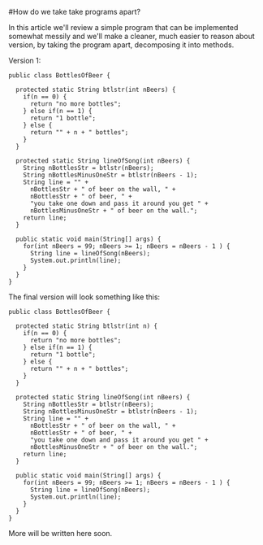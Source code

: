 #How do we take take programs apart?

In this article we'll review a simple program that can be implemented somewhat messily and we'll make a cleaner, much easier to reason about version, by taking the program apart, decomposing it into methods.

Version 1:

    public class BottlesOfBeer {
      
      protected static String btlstr(int nBeers) {
        if(n == 0) {
          return "no more bottles";
        } else if(n == 1) {
          return "1 bottle";
        } else {
          return "" + n + " bottles";
        }
      }

      protected static String lineOfSong(int nBeers) {
        String nBottlesStr = btlstr(nBeers);
        String nBottlesMinusOneStr = btlstr(nBeers - 1);
        String line = "" + 
          nBottlesStr + " of beer on the wall, " +
          nBottlesStr + " of beer, " +
          "you take one down and pass it around you get " +
          nBottlesMinusOneStr + " of beer on the wall.";
        return line;
      }

      public static void main(String[] args) {
        for(int nBeers = 99; nBeers >= 1; nBeers = nBeers - 1 ) {
          String line = lineOfSong(nBeers);
          System.out.println(line);
        }
      }
    }



The final version will look something like this:

    public class BottlesOfBeer {
      
      protected static String btlstr(int n) {
        if(n == 0) {
          return "no more bottles";
        } else if(n == 1) {
          return "1 bottle";
        } else {
          return "" + n + " bottles";
        }
      }

      protected static String lineOfSong(int nBeers) {
        String nBottlesStr = btlstr(nBeers);
        String nBottlesMinusOneStr = btlstr(nBeers - 1);
        String line = "" + 
          nBottlesStr + " of beer on the wall, " +
          nBottlesStr + " of beer, " +
          "you take one down and pass it around you get " +
          nBottlesMinusOneStr + " of beer on the wall.";
        return line;
      }

      public static void main(String[] args) {
        for(int nBeers = 99; nBeers >= 1; nBeers = nBeers - 1 ) {
          String line = lineOfSong(nBeers);
          System.out.println(line);
        }
      }
    }

More will be written here soon.
